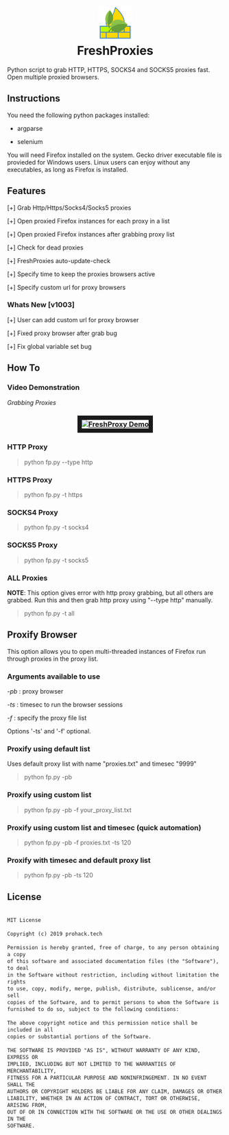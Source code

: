 <h1 align="center">
	<br>
	<img src="https://raw.githubusercontent.com/ProHackTech/FreshProxies/master/git_assets/logo.png" alt="FreshProxy Logo">
	<br>
	FreshProxies
</h1>

Python script to grab HTTP, HTTPS, SOCKS4 and SOCKS5 proxies fast. Open multiple proxied browsers.

## Instructions

You need the following python packages installed:

- argparse

- selenium

You will need Firefox installed on the system. Gecko driver executable file is provieded for Windows users. Linux users can enjoy without any executables, as long as Firefox is installed.

## Features

[+] Grab Http/Https/Socks4/Socks5 proxies

[+] Open proxied Firefox instances for each proxy in a list

[+] Open proxied Firefox instances after grabbing proxy list

[+] Check for dead proxies

[+] FreshProxies auto-update-check

[+] Specify time to keep the proxies browsers active

[+] Specify custom url for proxy browsers


### Whats New [v1003]

[+] User can add custom url for proxy browser

[+] Fixed proxy browser after grab bug

[+] Fix global variable set bug

## How To

### Video Demonstration

*Grabbing Proxies*

<h3 align="center">
	<a href="https://www.youtube.com/watch?v=PlC5wXNXg1A" target="_blank">
		<img src="http://img.youtube.com/vi/PlC5wXNXg1A/0.jpg" alt="FreshProxy Demo" width="480" height="360" border="10" />
	</a>
</h3>

### HTTP Proxy

> python fp.py --type http

### HTTPS Proxy

> python fp.py -t https

### SOCKS4 Proxy

> python fp.py -t socks4

### SOCKS5 Proxy

> python fp.py -t socks5

### ALL Proxies

**NOTE**: This option gives error with http proxy grabbing, but all others are grabbed. Run this and then grab http proxy using "--type http" manually.

> python fp.py -t all

## Proxify Browser

This option allows you to open multi-threaded instances of Firefox run through proxies in the proxy list.

### Arguments available to use

*-pb* : proxy browser

*-ts* : timesec to run the browser sessions

*-f* : specify the proxy file list

Options '-ts' and '-f' optional.

### Proxify using default list

Uses default proxy list with name "proxies.txt" and timesec "9999"

> python fp.py -pb

### Proxify using custom list

> python fp.py -pb -f your_proxy_list.txt

### Proxify using custom list and timesec (quick automation)

> python fp.py -pb -f proxies.txt -ts 120

### Proxify with timesec and default proxy list

> python fp.py -pb -ts 120


## License

```

MIT License

Copyright (c) 2019 prohack.tech

Permission is hereby granted, free of charge, to any person obtaining a copy
of this software and associated documentation files (the "Software"), to deal
in the Software without restriction, including without limitation the rights
to use, copy, modify, merge, publish, distribute, sublicense, and/or sell
copies of the Software, and to permit persons to whom the Software is
furnished to do so, subject to the following conditions:

The above copyright notice and this permission notice shall be included in all
copies or substantial portions of the Software.

THE SOFTWARE IS PROVIDED "AS IS", WITHOUT WARRANTY OF ANY KIND, EXPRESS OR
IMPLIED, INCLUDING BUT NOT LIMITED TO THE WARRANTIES OF MERCHANTABILITY,
FITNESS FOR A PARTICULAR PURPOSE AND NONINFRINGEMENT. IN NO EVENT SHALL THE
AUTHORS OR COPYRIGHT HOLDERS BE LIABLE FOR ANY CLAIM, DAMAGES OR OTHER
LIABILITY, WHETHER IN AN ACTION OF CONTRACT, TORT OR OTHERWISE, ARISING FROM,
OUT OF OR IN CONNECTION WITH THE SOFTWARE OR THE USE OR OTHER DEALINGS IN THE
SOFTWARE.

```

